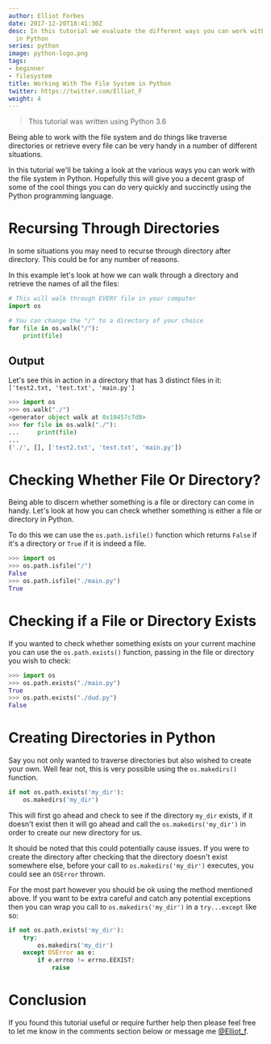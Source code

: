 ```yaml
---
author: Elliot Forbes
date: 2017-12-20T18:41:30Z
desc: In this tutorial we evaluate the different ways you can work with the file system
  in Python
series: python
image: python-logo.png
tags:
- beginner
- filesystem
title: Working With The File System in Python
twitter: https://twitter.com/Elliot_F
weight: 4
---
```


> This tutorial was written using Python 3.6

Being able to work with the file system and do things like traverse directories or retrieve every file can be very handy in a number of different situations. 

In this tutorial we'll be taking a look at the various ways you can work with the file system in Python. Hopefully this will give you a decent grasp of some of the cool things you can do very quickly and succinctly using the Python programming language. 

# Recursing Through Directories

In some situations you may need to recurse through directory after directory. This could be for any number of reasons. 

In this example let's look at how we can walk through a directory and retrieve the names of all the files:

```py
# This will walk through EVERY file in your computer
import os

# You can change the "/" to a directory of your choice
for file in os.walk("/"):
    print(file)
```

## Output

Let's see this in action in a directory that has 3 distinct files in it: `['test2.txt, 'test.txt', 'main.py']`

```py
>>> import os
>>> os.walk("./")
<generator object walk at 0x10457c7d8>
>>> for file in os.walk("./"):
...     print(file)
...
('./', [], ['test2.txt', 'test.txt', 'main.py'])
```

# Checking Whether File Or Directory?

Being able to discern whether something is a file or directory can come in handy. Let's look at how you can check whether something is either a file or directory in Python.

To do this we can use the `os.path.isfile()` function which returns `False` if it's a directory or `True` if it is indeed a file.

```py
>>> import os
>>> os.path.isfile("/")
False
>>> os.path.isfile("./main.py")
True
```

# Checking if a File or Directory Exists

If you wanted to check whether something exists on your current machine you can use the `os.path.exists()` function, passing in the file or directory you wish to check:

```py
>>> import os
>>> os.path.exists("./main.py")
True
>>> os.path.exists("./dud.py")
False
```

# Creating Directories in Python

Say you not only wanted to traverse directories but also wished to create your own. Well fear not, this is very possible using the `os.makedirs()` function.

```py
if not os.path.exists('my_dir'):
    os.makedirs('my_dir')
```

This will first go ahead and check to see if the directory `my_dir` exists, if it doesn't exist then it will go ahead and call the `os.makedirs('my_dir')` in order to create our new directory for us. 

It should be noted that this could potentially cause issues. If you were to create the directory after checking that the directory doesn't exist somewhere else, before your call to `os.makedirs('my_dir')` executes, you could see an `OSError` thrown. 

For the most part however you should be ok using the method mentioned above. If you want to be extra careful and catch any potential exceptions then you can wrap you call to `os.makedirs('my_dir')` in a `try...except` like so:

```py
if not os.path.exists('my_dir'):
    try:
        os.makedirs('my_dir')
    except OSError as e:
        if e.errno != errno.EEXIST:
            raise
``` 

# Conclusion

If you found this tutorial useful or require further help then please feel free to let me know in the comments section below or message me [@Elliot_f](https://twitter.com/elliot_f).